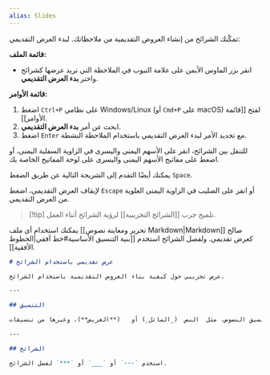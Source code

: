 ```yaml
---
alias: Slides
---
```


تمكّنك الشرائح من إنشاء العروض التقديمية من ملاحظاتك. لبدء العرض التقديمي:

**قائمة الملف:**

- انقر بزر الماوس الأيمن على علامة التبوب في الملاحظة التي تريد عرضها كشرائح واختر **بدء العرض التقديمي**.

**قائمة الأوامر:**

1. اضغط `Ctrl+P` على نظامي Windows/Linux (أو `Cmd+P` على macOS) لفتح [[قائمة الأوامر]].
2. ابحث عن أمر **بدء العرض التقديمي**.
3. اضغط `Enter` مع تحديد الأمر لبدء العرض التقديمي باستخدام الملاحظة النشطة.

للتنقل بين الشرائح، انقر على الأسهم اليمنى واليسرى في الزاوية السفلية اليمنى، أو اضغط على مفاتيح الأسهم اليمنى واليسرى على لوحة المفاتيح الخاصة بك.

يمكنك أيضًا التقدم إلى الشريحة التالية عن طريق الضغط `Space`.

لإيقاف العرض التقديمي، اضغط `Escape` أو انقر على الصليب في الزاوية اليمنى العلوية من العرض التقديمي.

> [!tip] تلميح
> جرب [[الشرائح التجريبية]] لرؤية الشرائح أثناء العمل.

يمكنك استخدام أي ملف [[تحرير ومعاينة نصوص Markdown|Markdown]] صالح كعرض تقديمي. ولفصل الشرائح استخدم [[بنية التنسيق الأساسية#خط أفقي|الخطوط الأفقية]].

```md
# عرض تقديمي باستخدام الشرائح

عرض تجريبي حول كيفية بناء العروض التقديمية باستخدام الشرائح.

---

## التنسيق

يمكنك  تنسيق النصوص، مثل  النص  (_المائل_) أو   (**العريض**)، وغيرها من تنسيقات Markdown.

---

## الشرائح

استخدم `---` أو `___` أو `***` لفصل الشرائح.

```
